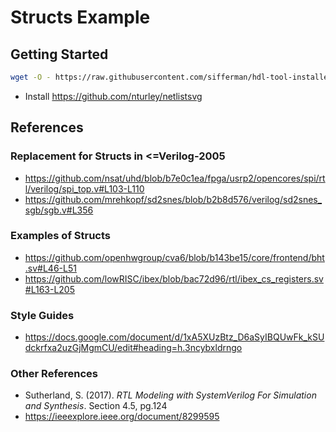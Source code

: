 
# Structs Example

## Getting Started

```bash
wget -O - https://raw.githubusercontent.com/sifferman/hdl-tool-installer/main/install | bash -s -- <build_dir> --oss-cad-suite --zachjs-sv2v
```

* Install <https://github.com/nturley/netlistsvg>

## References

### Replacement for Structs in <=Verilog-2005

* <https://github.com/nsat/uhd/blob/b7e0c1ea/fpga/usrp2/opencores/spi/rtl/verilog/spi_top.v#L103-L110>
* <https://github.com/mrehkopf/sd2snes/blob/b2b8d576/verilog/sd2snes_sgb/sgb.v#L356>

### Examples of Structs

* <https://github.com/openhwgroup/cva6/blob/b143be15/core/frontend/bht.sv#L46-L51>
* <https://github.com/lowRISC/ibex/blob/bac72d96/rtl/ibex_cs_registers.sv#L163-L205>

### Style Guides

* <https://docs.google.com/document/d/1xA5XUzBtz_D6aSyIBQUwFk_kSUdckrfxa2uzGjMgmCU/edit#heading=h.3ncybxldrngo>

### Other References

* Sutherland, S. (2017). *RTL Modeling with SystemVerilog For Simulation and Synthesis*. Section 4.5, pg.124
* <https://ieeexplore.ieee.org/document/8299595>
